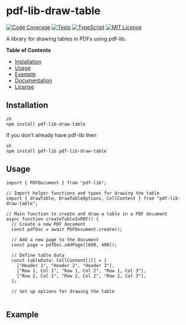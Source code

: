 # pdf-lib-draw-table

[![Code Coverage](https://img.shields.io/badge/coverage-100%25-brightgreen)](https://mp70.github.io/pdf-lib-draw-table)
[![Tests](https://img.shields.io/badge/tests-passing-brightgreen)](https://mp70.github.io/pdf-lib-draw-table)
[![TypeScript](https://img.shields.io/badge/TypeScript-%5E5.0.2-blue)](https://mp70.github.io/pdf-lib-draw-table)
[![MIT License](https://img.shields.io/badge/license-MIT-blue)](https://mp70.github.io/pdf-lib-draw-table)

A library for drawing tables in PDFs using pdf-lib.

**Table of Contents**

- [Installation](#installation)
- [Usage](#usage)
- [Example](#example)
- [Documentation](#documentation)
- [License](#license)

## Installation

```
sh
npm install pdf-lib-draw-table
```
If you don't already have pdf-lib then
```
sh
npm install pdf-lib pdf-lib-draw-table
```

## Usage

```
import { PDFDocument } from "pdf-lib";

// Import helper functions and types for drawing the table
import { drawTable, DrawTableOptions, CellContent } from "pdf-lib-draw-table";

// Main function to create and draw a table in a PDF document
async function createTableInPDF() {
  // Create a new PDF document
  const pdfDoc = await PDFDocument.create();

  // Add a new page to the document
  const page = pdfDoc.addPage([600, 400]);

  // Define table data
  const tableData: CellContent[][] = [
    ["Header 1", "Header 2", "Header 3"],
    ["Row 1, Col 1", "Row 1, Col 2", "Row 1, Col 3"],
    ["Row 2, Col 1", "Row 2, Col 2", "Row 2, Col 3"],
  ];

  // Set up options for drawing the table


```
## Example